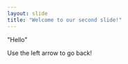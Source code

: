 ```yaml
---
layout: slide
title: "Welcome to our second slide!"
---
```

"Hello"

Use the left arrow to go back!
